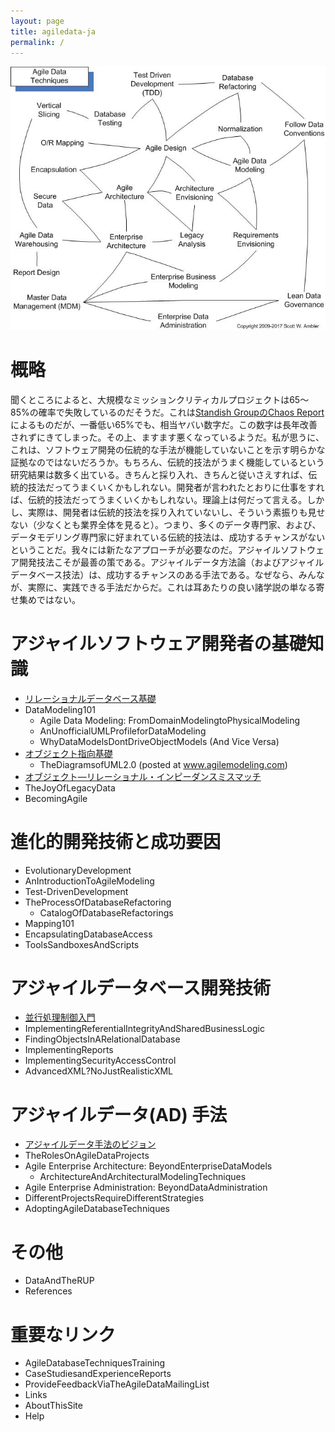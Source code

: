 ```yaml
---
layout: page
title: agiledata-ja
permalink: /
---
```


![](images/agileDataTechniques.jpg)

# 概略
聞くところによると、大規模なミッションクリティカルプロジェクトは65〜85%の確率で失敗しているのだそうだ。これは[Standish GroupのChaos Report](http://www.standishgroup.com/) によるものだが、一番低い65%でも、相当ヤバい数字だ。この数字は長年改善されずにきてしまった。その上、ますます悪くなっているようだ。私が思うに、これは、ソフトウェア開発の伝統的な手法が機能していないことを示す明らかな証拠なのではないだろうか。もちろん、伝統的技法がうまく機能しているという研究結果は数多く出ている。きちんと採り入れ、きちんと従いさえすれば、伝統的技法だってうまくいくかもしれない。開発者が言われたとおりに仕事をすれば、伝統的技法だってうまくいくかもしれない。理論上は何だって言える。しかし、実際は、開発者は伝統的技法を採り入れていないし、そういう素振りも見せない（少なくとも業界全体を見ると）。つまり、多くのデータ専門家、および、データモデリング専門家に好まれている伝統的技法は、成功するチャンスがないということだ。我々には新たなアプローチが必要なのだ。アジャイルソフトウェア開発技法こそが最善の策である。アジャイルデータ方法論（およびアジャイルデータベース技法）は、成功するチャンスのある手法である。なぜなら、みんなが、実際に、実践できる手法だからだ。これは耳あたりの良い諸学説の単なる寄せ集めではない。

# アジャイルソフトウェア開発者の基礎知識
- [リレーショナルデータベース基礎](RelationalDatabases101)
- DataModeling101
  - Agile Data Modeling: FromDomainModelingtoPhysicalModeling
  - AnUnofficialUMLProfileforDataModeling
  - WhyDataModelsDontDriveObjectModels (And Vice Versa)
- [オブジェクト指向基礎](ObjectOrientation101)
  - TheDiagramsofUML2.0 (posted at www.agilemodeling.com) 
- [オブジェクト―リレーショナル・インピーダンスミスマッチ](TheObject-RelationalImpedanceMismatch)
- TheJoyOfLegacyData
- BecomingAgile

# 進化的開発技術と成功要因
- EvolutionaryDevelopment 
- AnIntroductionToAgileModeling 
- Test-DrivenDevelopment 
- TheProcessOfDatabaseRefactoring 
  - CatalogOfDatabaseRefactorings 
- Mapping101
- EncapsulatingDatabaseAccess 
- ToolsSandboxesAndScripts 

# アジャイルデータベース開発技術
- [並行処理制御入門](ImplementingConcurrencyControl)
- ImplementingReferentialIntegrityAndSharedBusinessLogic 
- FindingObjectsInARelationalDatabase
- ImplementingReports
- ImplementingSecurityAccessControl
- AdvancedXML?NoJustRealisticXML


# アジャイルデータ(AD) 手法
- [アジャイルデータ手法のビジョン](AVisionForTheAgileDataMethod)
- TheRolesOnAgileDataProjects
- Agile Enterprise Architecture: BeyondEnterpriseDataModels  
  - ArchitectureAndArchitecturalModelingTechniques  
- Agile Enterprise Administration: BeyondDataAdministration   
- DifferentProjectsRequireDifferentStrategies 
- AdoptingAgileDatabaseTechniques 

# その他
- DataAndTheRUP
- References

# 重要なリンク
- AgileDatabaseTechniquesTraining 
- CaseStudiesandExperienceReports 
- ProvideFeedbackViaTheAgileDataMailingList
- Links
- AboutThisSite  
- Help


